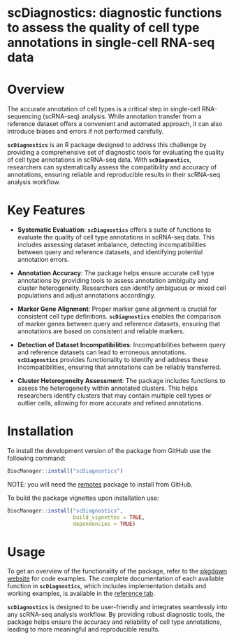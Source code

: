 # scDiagnostics: diagnostic functions to assess the quality of cell type annotations in single-cell RNA-seq data

# Overview

The accurate annotation of cell types is a critical step in single-cell RNA-sequencing (scRNA-seq) analysis. While annotation transfer from a reference dataset offers a convenient and automated approach, it can also introduce biases and errors if not performed carefully.

**`scDiagnostics`** is an R package designed to address this challenge by providing a comprehensive set of diagnostic tools for evaluating the quality of cell type annotations in scRNA-seq data. With **`scDiagnostics`**, researchers can systematically assess the compatibility and accuracy of annotations, ensuring reliable and reproducible results in their scRNA-seq analysis workflow.

# Key Features

-   **Systematic Evaluation**: **`scDiagnostics`** offers a suite of functions to evaluate the quality of cell type annotations in scRNA-seq data. This includes assessing dataset imbalance, detecting incompatibilities between query and reference datasets, and identifying potential annotation errors.

-   **Annotation Accuracy**: The package helps ensure accurate cell type annotations by providing tools to assess annotation ambiguity and cluster heterogeneity. Researchers can identify ambiguous or mixed cell populations and adjust annotations accordingly.

-   **Marker Gene Alignment**: Proper marker gene alignment is crucial for consistent cell type definitions. **`scDiagnostics`** enables the comparison of marker genes between query and reference datasets, ensuring that annotations are based on consistent and reliable markers.

-   **Detection of Dataset Incompatibilities**: Incompatibilities between query and reference datasets can lead to erroneous annotations. **`scDiagnostics`** provides functionality to identify and address these incompatibilities, ensuring that annotations can be reliably transferred.

-   **Cluster Heterogeneity Assessment**: The package includes functions to assess the heterogeneity within annotated clusters. This helps researchers identify clusters that may contain multiple cell types or outlier cells, allowing for more accurate and refined annotations.

# Installation

To install the development version of the package from GitHub use the following command:

``` r
BiocManager::install("scDiagnostics")
```

NOTE: you will need the [remotes](https://cran.r-project.org/web/packages/remotes/index.html) package to install from GitHub.

To build the package vignettes upon installation use:

``` r
BiocManager::install("scDiagnostics",
                     build_vignettes = TRUE,
                     dependencies = TRUE)
```

# Usage

To get an overview of the functionality of the package, refer to the [pkgdown website](https://ccb-hms.github.io/scDiagnostics/index.html) for code examples. The complete documentation of each available function in **`scDiagnostics`**, which includes implementation details and working examples, is available in the [reference tab](https://ccb-hms.github.io/scDiagnostics/reference/index.html).

**`scDiagnostics`** is designed to be user-friendly and integrates seamlessly into any scRNA-seq analysis workflow. By providing robust diagnostic tools, the package helps ensure the accuracy and reliability of cell type annotations, leading to more meaningful and reproducible results.
